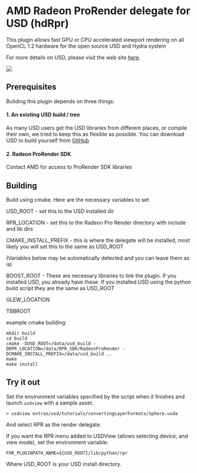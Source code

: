 AMD Radeon ProRender delegate for USD (hdRpr)
===========================

This plugin allows fast GPU or CPU accelerated viewport rendering on all OpenCL 1.2 hardware for the open source USD and Hydra system

For more details on USD, please visit the web site [here](http://openusd.org).

![](https://www.dropbox.com/s/adqexgc78v35417/ezgif-2-5eb2f04c90.gif?raw=1)

Prerequisites
-----------------------------

Building this plugin depends on three things:

#### 1.  An existing USD build / tree
As many USD users get the USD libraries from different places, or compile their own, we tried to keep this as flexible as possible.
You can download USD to build yourself from [GitHub](https://www.github.com/PixarAnimationStudios/USD)


#### 2. Radeon ProRender SDK

Contact AMD for access to ProRender SDK libraries

Building
-----------------------------

Build using cmake.  Here are the necessary variables to set

USD_ROOT - set this to the USD installed dir

RPR_LOCATION - set this to the Radeon Pro Render directory with include and lib dirs

CMAKE_INSTALL_PREFIX - this is where the delegate will be installed, most likely you will set this to the same as USD_ROOT

(Variables below may be automatically detected and you can leave them as is)

BOOST_ROOT - These are necessary libraries to link the plugin.  If you installed USD, you already have these.  If you installed USD using the python build script they are the same as USD_ROOT

GLEW_LOCATION

TBBROOT

example cmake building:
```
mkdir build 
cd build
cmake -DUSD_ROOT=/data/usd_build -DRPR_LOCATION=/data/RPR_SDK/RadeonProRender -DCMAKE_INSTALL_PREFIX=/data/usd_build ..
make
make install
```

Try it out
-----------------------------

Set the environment variables specified by the script when it finishes and 
launch ```usdview``` with a sample asset.

```
> usdview extras/usd/tutorials/convertingLayerFormats/Sphere.usda
```

And select RPR as the render delegate.

If you want the RPR menu added to USDView (allows selecting device, and view mode), set the environment variable:
```
PXR_PLUGINPATH_NAME=${USD_ROOT}/lib/python/rpr
```  
Where USD_ROOT is your USD install directory.

